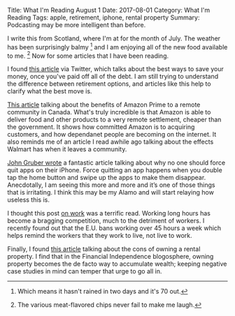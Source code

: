 Title: What I'm Reading August 1
Date: 2017-08-01
Category: What I'm Reading
Tags: apple, retirement, iphone, rental property
Summary: Podcasting may be more intelligent than before. 

I write this from Scotland, where I'm at for the month of July. The weather has been surprisingly balmy [^1] and I am enjoying all of the new food available to me. [^2] Now for some articles that I have been reading. 

I found [this article](http://www.marriagekidsandmoney.com/life-after-dave-ramseys-baby-step-7/) via Twitter, which talks about the best ways to save your money, once you've paid off all of the debt. I am still trying to understand the difference between retirement options, and articles like this help to clarify what the best move is. 

[This article](http://www.cbc.ca/news/canada/north/iqaluit-amazon-prime-1.4193665) talking about the benefits of Amazon Prime to a remote community in Canada. What's truly incredible is that Amazon is able to deliver food and other products to a very remote settlement, cheaper than the government. It shows how committed Amazon is to acquiring customers, and how dependanet people are becoming on the internet. It also reminds me of an article I read awhile ago talking about the effects Walmart has when it leaves a community.

[John Gruber wrote](https://daringfireball.net/2017/07/you_should_not_force_quit_apps) a fantastic article talking about why no one should force quit apps on their iPhone. Force quitting an app happens when you double tap the home button and swipe up the apps to make them disappear. Anecdotally, I am seeing this more and more and it’s one of those things that is irritating. I think this may be my Alamo and will start relaying how useless this is. 

I thought this post [on work](http://www.theguardian.com/technology/2017/apr/24/new-status-symbol-hard-work-spending-ceos) was a terrific read. Working long hours has become a bragging competition, much to the detriment of workers. I recently found out that the E.U. bans working over 45 hours a week which helps remind the workers that they work to live, not live to work. 

Finally, I found [this article](http://www.financialsamurai.com/worst-landlord-horror-story/) talking about the cons of owning a rental property. I find that in the Financial Independence blogosphere, owning property becomes the de facto way to accumulate wealth; keeping negative case studies in mind can temper that urge to go all in. 

[^1]:	Which means it hasn't rained in two days and it's 70 out.

[^2]:	The various meat-flavored chips never fail to make me laugh.